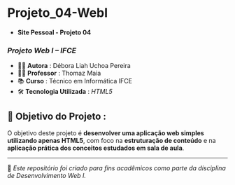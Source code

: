 # Projeto_04-WebI

- **Site Pessoal - Projeto 04**

### _Projeto Web I – IFCE_

- 👩‍💻 **Autora** : Débora Liah Uchoa Pereira
- 👨‍🏫 **Professor** : Thomaz Maia
- 📚 **Curso** : Técnico em Informática IFCE
- 🛠️ **Tecnologia Utilizada** : _HTML5_
  
## 🎯 **Objetivo do Projeto** :
O objetivo deste projeto é **desenvolver uma aplicação web simples utilizando apenas HTML5**, com foco na **estruturação de conteúdo** e na **aplicação prática dos conceitos estudados em sala de aula**.

---
📌 *Este repositório foi criado para fins acadêmicos como parte da disciplina de Desenvolvimento Web I.*  
